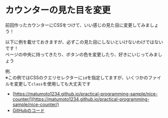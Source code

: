 # カウンターの見た目を変更

前回作ったカウンターにCSSをつけて、いい感じの見た目に変更してみましょう！

以下に例を載せておきますが、必ずこの見た目にしないといけないわけではないです！  
ページの中央に持ってきたり、ボタンの色を変更したり、好きにいじってみましょう

例.  
※この例ではCSSのクエリセレクターに`id`を指定してますが、いくつかのファイルを変更して`class`を使用しても大丈夫です

- [https://matumoto1234.github.io/practical-programming-sample/nice-counter/](https://matumoto1234.github.io/practical-programming-sample/nice-counter/)
- [GitHubのコード](https://github.com/matumoto1234/practical-programming-sample/tree/main/nice-counter)
